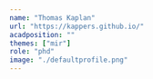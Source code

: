 ```yaml
---
name: "Thomas Kaplan"
url: "https://kappers.github.io/"
acadposition: ""
themes: ["mir"]
role: "phd"
image: "./defaultprofile.png"
---
```

